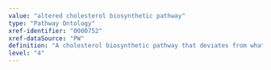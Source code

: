 ```yaml
---
value: "altered cholesterol biosynthetic pathway"
type: "Pathway Ontology"
xref-identifier: "0000752"
xref-dataSource: "PW"
definition: "A cholesterol biosynthetic pathway that deviates from what its normal course should be. Aberrant cholesterol biosynthesis involves defects in enzymes of both early and later steps leading to several disorders."
level: "4"
---
```

